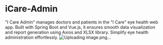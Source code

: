 # iCare-Admin
"I Care Admin" manages doctors and patients in the "I Care" eye health web app. Built with Spring Boot and Vue.js, it ensures smooth data visualization and report generation using Axios and XLSX library. Simplify eye health administration effortlessly.
![Uploading image.png…]()
